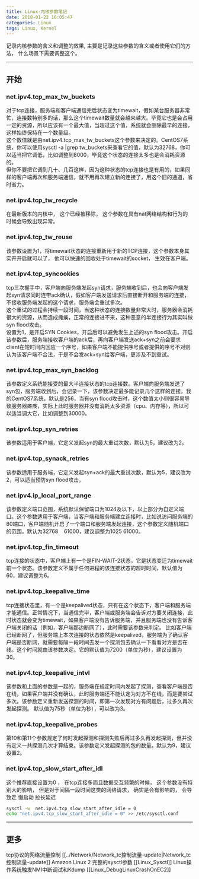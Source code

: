 ```yaml
---
title: Linux-内核参数笔记
date: 2018-01-22 16:05:47
categories: Linux
tags: Linux, Kernel
---
```


记录内核参数的含义和调整的效果, 主要是记录这些参数的含义或者使用它们的方法， 什么场景下需要调整这个。

---
## 开始
### net.ipv4.tcp_max_tw_buckets
  对于tcp连接，服务端和客户端通信完后状态变为timewait，假如某台服务器非常忙，连接数特别多的话，那么这个timewait数量就会越来越大。毕竟它也是会占用一定的资源，所以应该有一个最大值，当超过这个值，系统就会删除最早的连接，这样始终保持在一个数量级。  
  这个数值就是由net.ipv4.tcp_max_tw_buckets这个参数来决定的。CentOS7系统，你可以使用sysctl -a |grep tw_buckets来查看它的值，默认为32768，你可以适当把它调低，比如调整到8000，毕竟这个状态的连接太多也是会消耗资源的。  
  但你不要把它调到几十、几百这样，因为这种状态的tcp连接也是有用的，如果同样的客户端再次和服务端通信，就不用再次建立新的连接了，用这个旧的通道，省时省力。  

### net.ipv4.tcp_tw_recycle
  在最新版本的内核中， 这个已经被移除， 这个参数在具有nat网络结构和行为的时候会导致出现异常。

### net.ipv4.tcp_tw_reuse
  该参数设置为1，将timewait状态的连接重新用于新的TCP连接，这个参数本身其实开开启就可以了， 他可以快速的回收处于timewait的socket， 生效在客户端。

### net.ipv4.tcp_syncookies
  tcp三次握手中，客户端向服务端发起syn请求，服务端收到后，也会向客户端发起syn请求同时连带ack确认，假如客户端发送请求后直接断开和服务端的连接，不接收服务端发起的这个请求，服务端会重试多次。  
  这个重试的过程会持续一段时间，当这种状态的连接数量非常大时，服务器会消耗很大的资源，从而造成瘫痪，正常的连接进不来，这种恶意的半连接行为其实叫做syn flood攻击。  
  设置为1，是开启SYN Cookies，开启后可以避免发生上述的syn flood攻击。开启该参数后，服务端接收客户端的ack后，再向客户端发送ack+syn之前会要求client在短时间内回应一个序号，如果客户端不能提供序号或者提供的序号不对则认为该客户端不合法，于是不会发ack+syn给客户端，更涉及不到重试。  

### net.ipv4.tcp_max_syn_backlog
  该参数定义系统能接受的最大半连接状态的tcp连接数。客户端向服务端发送了syn包，服务端收到后，会记录一下，该参数决定最多能记录几个这样的连接。我的CentOS7系统，默认是256，当有syn flood攻击时，这个数值太小则很容易导致服务器瘫痪，实际上此时服务器并没有消耗太多资源（cpu、内存等），所以可以适当调大它，比如调整到30000。  

### net.ipv4.tcp_syn_retries
  该参数适用于客户端，它定义发起syn的最大重试次数，默认为5，建议改为2。  

### net.ipv4.tcp_synack_retries
  该参数适用于服务端，它定义发起syn+ack的最大重试次数，默认为5，建议改为2，可以适当预防syn flood攻击。  

### net.ipv4.ip_local_port_range
  该参数定义端口范围，系统默认保留端口为1024及以下，以上部分为自定义端口。这个参数适用于客户端，当客户端和服务端建立连接时，比如说访问服务端的80端口，客户端随机开启了一个端口和服务端发起连接，这个参数定义随机端口的范围。默认为32768    61000，建议调整为1025 61000。  

### net.ipv4.tcp_fin_timeout
  tcp连接的状态中，客户端上有一个是FIN-WAIT-2状态，它是状态变迁为timewait前一个状态。该参数定义不属于任何进程的该连接状态的超时时间，默认值为60，建议调整为6。  

### net.ipv4.tcp_keepalive_time
  tcp连接状态里，有一个是keepalived状态，只有在这个状态下，客户端和服务端才能通信。正常情况下，当通信完毕，客户端或服务端会告诉对方要关闭连接，此时状态就会变为timewait，如果客户端没有告诉服务端，并且服务端也没有告诉客户端关闭的话（例如，客户端那边断网了），此时需要该参数来判定。
    比如客户端已经断网了，但服务端上本次连接的状态依然是keepalived，服务端为了确认客户端是否断网，就需要每隔一段时间去发一个探测包去确认一下看看对方是否在线。这个时间就由该参数决定。它的默认值为7200（单位为秒），建议设置为30。

### net.ipv4.tcp_keepalive_intvl
  该参数和上面的参数是一起的，服务端在规定时间内发起了探测，查看客户端是否在线，如果客户端并没有确认，此时服务端还不能认定为对方不在线，而是要尝试多次。该参数定义重新发送探测的时间，即第一次发现对方有问题后，过多久再次发起探测。
    默认值为75秒（单位为秒），可以改为3。

### net.ipv4.tcp_keepalive_probes
  第10和第11个参数规定了何时发起探测和探测失败后再过多久再发起探测，但并没有定义一共探测几次才算结束。该参数定义发起探测的包的数量。默认为9，建议设置2。

### net.ipv4.tcp_slow_start_after_idl
  这个推荐直接设置为0 ， 在tcp连接多而且数据交互频繁的时候， 这个参数没有特别大的影响， 但是对于间隔一段时间这类的网络请求， 确实是会有影响的， 会导致走 慢启动 拉长延迟 
  ```bash
  sysctl -w  net.ipv4.tcp_slow_start_after_idle = 0 
  echo "net.ipv4.tcp_slow_start_after_idle = 0" >> /etc/sysctl.conf
  ```
  
---
## 更多
tcp协议的网络流量控制 [[../Network/Network_tc控制流量-update|Network_tc控制流量-update]]
Amazon Linux 2 完整的sysctl参数 [[Linux_Sysctl]]
Linux操作系统触发NMI中断调试和Kdump [[Linux_DebugLinuxCrashOnEC2]]